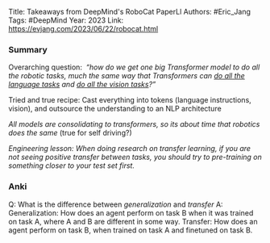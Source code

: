Title: Takeaways from DeepMind's RoboCat PaperLl 
Authors: #Eric_Jang 
Tags: #DeepMind 
Year: 2023
Link: https://evjang.com/2023/06/22/robocat.html


### Summary

Overarching question:  *“how do we get one big Transformer model to do all the robotic tasks, much the same way that Transformers can [do all the language tasks](https://s3-us-west-2.amazonaws.com/openai-assets/research-covers/language-unsupervised/language_understanding_paper.pdf) and [do all the vision tasks](https://arxiv.org/abs/2010.11929)?”*

Tried and true recipe: Cast everything into tokens (language instructions, vision), and outsource the understanding to an NLP architecture

*All models are consolidating to transformers, so its about time that robotics does the same* (true for self driving?)

*Engineering lesson: When doing research on transfer learning, if you are not seeing positive transfer between tasks, you should try to pre-training on something closer to your test set first.*

### Anki

Q: What is the difference between *generalization* and *transfer*
A: Generalization: How does an agent perform on task B when it was trained on task A, where A and B are different in some way. Transfer: How does an agent perform on task B, when trained on task A and finetuned on task B.
<!--ID: 1687702914748-->


